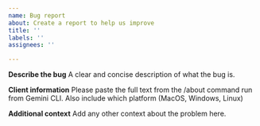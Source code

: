 ```yaml
---
name: Bug report
about: Create a report to help us improve
title: ''
labels: ''
assignees: ''

---
```


**Describe the bug**
A clear and concise description of what the bug is.

**Client information**
Please paste the full text from the /about command run from Gemini CLI. Also include which platform (MacOS, Windows, Linux)

**Additional context**
Add any other context about the problem here.
